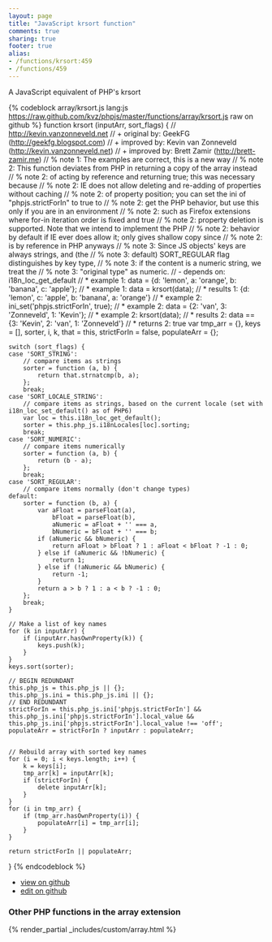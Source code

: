 ```yaml
---
layout: page
title: "JavaScript krsort function"
comments: true
sharing: true
footer: true
alias:
- /functions/krsort:459
- /functions/459
---
```

<!-- Generated by Rakefile:build -->
A JavaScript equivalent of PHP's krsort

{% codeblock array/krsort.js lang:js https://raw.github.com/kvz/phpjs/master/functions/array/krsort.js raw on github %}
function krsort (inputArr, sort_flags) {
    // http://kevin.vanzonneveld.net
    // +   original by: GeekFG (http://geekfg.blogspot.com)
    // +   improved by: Kevin van Zonneveld (http://kevin.vanzonneveld.net)
    // +   improved by: Brett Zamir (http://brett-zamir.me)
    // %          note 1: The examples are correct, this is a new way
    // %        note 2: This function deviates from PHP in returning a copy of the array instead
    // %        note 2: of acting by reference and returning true; this was necessary because
    // %        note 2: IE does not allow deleting and re-adding of properties without caching
    // %        note 2: of property position; you can set the ini of "phpjs.strictForIn" to true to
    // %        note 2: get the PHP behavior, but use this only if you are in an environment
    // %        note 2: such as Firefox extensions where for-in iteration order is fixed and true
    // %        note 2: property deletion is supported. Note that we intend to implement the PHP
    // %        note 2: behavior by default if IE ever does allow it; only gives shallow copy since
    // %        note 2: is by reference in PHP anyways
    // %        note 3: Since JS objects' keys are always strings, and (the
    // %        note 3: default) SORT_REGULAR flag distinguishes by key type,
    // %        note 3: if the content is a numeric string, we treat the
    // %        note 3: "original type" as numeric.
    // -    depends on: i18n_loc_get_default
    // *     example 1: data = {d: 'lemon', a: 'orange', b: 'banana', c: 'apple'};
    // *     example 1: data = krsort(data);
    // *     results 1: {d: 'lemon', c: 'apple', b: 'banana', a: 'orange'}
    // *     example 2: ini_set('phpjs.strictForIn', true);
    // *     example 2: data = {2: 'van', 3: 'Zonneveld', 1: 'Kevin'};
    // *     example 2: krsort(data);
    // *     results 2: data == {3: 'Kevin', 2: 'van', 1: 'Zonneveld'}
    // *     returns 2: true
    var tmp_arr = {},
        keys = [],
        sorter, i, k, that = this,
        strictForIn = false,
        populateArr = {};

    switch (sort_flags) {
    case 'SORT_STRING':
        // compare items as strings
        sorter = function (a, b) {
            return that.strnatcmp(b, a);
        };
        break;
    case 'SORT_LOCALE_STRING':
        // compare items as strings, based on the current locale (set with  i18n_loc_set_default() as of PHP6)
        var loc = this.i18n_loc_get_default();
        sorter = this.php_js.i18nLocales[loc].sorting;
        break;
    case 'SORT_NUMERIC':
        // compare items numerically
        sorter = function (a, b) {
            return (b - a);
        };
        break;
    case 'SORT_REGULAR':
        // compare items normally (don't change types)
    default:
        sorter = function (b, a) {
            var aFloat = parseFloat(a),
                bFloat = parseFloat(b),
                aNumeric = aFloat + '' === a,
                bNumeric = bFloat + '' === b;
            if (aNumeric && bNumeric) {
                return aFloat > bFloat ? 1 : aFloat < bFloat ? -1 : 0;
            } else if (aNumeric && !bNumeric) {
                return 1;
            } else if (!aNumeric && bNumeric) {
                return -1;
            }
            return a > b ? 1 : a < b ? -1 : 0;
        };
        break;
    }

    // Make a list of key names
    for (k in inputArr) {
        if (inputArr.hasOwnProperty(k)) {
            keys.push(k);
        }
    }
    keys.sort(sorter);

    // BEGIN REDUNDANT
    this.php_js = this.php_js || {};
    this.php_js.ini = this.php_js.ini || {};
    // END REDUNDANT
    strictForIn = this.php_js.ini['phpjs.strictForIn'] && this.php_js.ini['phpjs.strictForIn'].local_value && this.php_js.ini['phpjs.strictForIn'].local_value !== 'off';
    populateArr = strictForIn ? inputArr : populateArr;


    // Rebuild array with sorted key names
    for (i = 0; i < keys.length; i++) {
        k = keys[i];
        tmp_arr[k] = inputArr[k];
        if (strictForIn) {
            delete inputArr[k];
        }
    }
    for (i in tmp_arr) {
        if (tmp_arr.hasOwnProperty(i)) {
            populateArr[i] = tmp_arr[i];
        }
    }

    return strictForIn || populateArr;
}
{% endcodeblock %}

 - [view on github](https://github.com/kvz/phpjs/blob/master/functions/array/krsort.js)
 - [edit on github](https://github.com/kvz/phpjs/edit/master/functions/array/krsort.js)

### Other PHP functions in the array extension
{% render_partial _includes/custom/array.html %}
